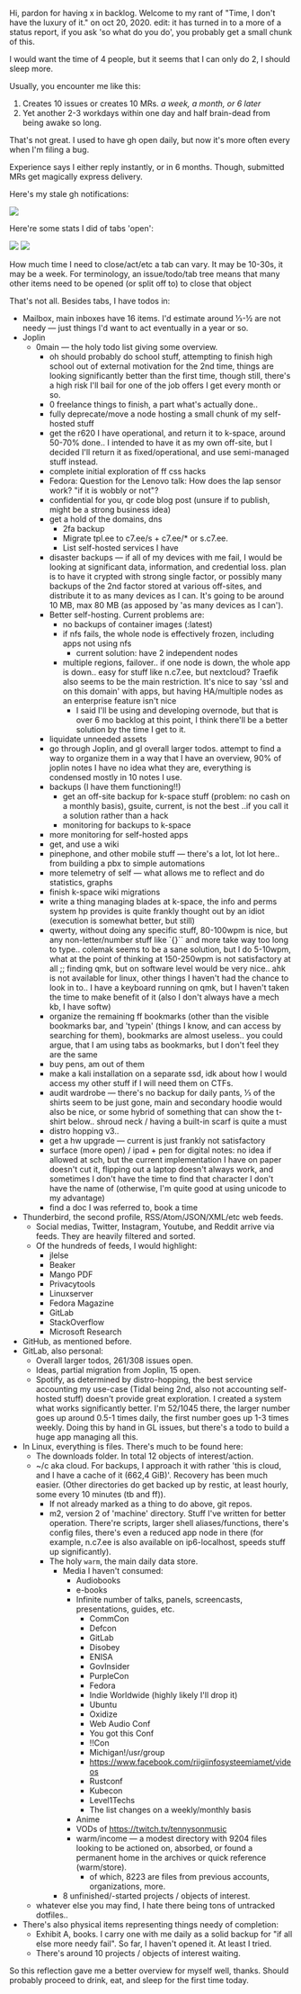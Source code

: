 Hi, pardon for having x in backlog. Welcome to my rant of "Time, I don't have the luxury of it." on oct 20, 2020. edit: it has turned in to a more of a status report, if you ask 'so what do you do', you probably get a small chunk of this.

I would want the time of 4 people, but it seems that I can only do 2, I should sleep more.

Usually, you encounter me like this:

1. Creates 10 issues or creates 10 MRs.
_a week, a month, or 6 later_
1. Yet another 2-3 workdays within one day and half brain-dead from being awake so long.

That's not great. I used to have gh open daily, but now it's more often every when I'm filing a bug.

Experience says I either reply instantly, or in 6 months. Though, submitted MRs get magically express delivery.

Here's my stale gh notifications:

![](/cpmy/notifications-oct-20-2020.png)

Here're some stats I did of tabs 'open':

![](/cpmy/slack-anonimized-tab-stonks-1-sep-28.png)
![](/cpmy/slack-anonimized-tab-stonks-2-sep-28.png)

How much time I need to close/act/etc a tab can vary. It may be 10-30s, it may be a week. For terminology, an issue/todo/tab tree means that many other items need to be opened (or split off to) to close that object

That's not all. Besides tabs, I have todos in:
 - Mailbox, main inboxes have 16 items. I'd estimate around ⅓-½ are not needy — just things I'd want to act eventually in a year or so.
 - Joplin
   - 0main — the holy todo list giving some overview.
     - oh should probably do school stuff, attempting to finish high school out of external motivation for the 2nd time, things are looking significantly better than the first time, though still, there's a high risk I'll bail for one of the job offers I get every month or so.
     - 0 freelance things to finish, a part what's actually done..
     - fully deprecate/move a node hosting a small chunk of my self-hosted stuff
     - get the r620 I have operational, and return it to k-space, around 50-70% done.. I intended to have it as my own off-site, but I decided I'll return it as fixed/operational, and use semi-managed stuff instead.
     - complete initial exploration of ff css hacks
     - Fedora: Question for the Lenovo talk: How does the lap sensor work? "if it is wobbly or not"?
     - confidential for you, qr code blog post (unsure if to publish, might be a strong business idea)
     - get a hold of the domains, dns
       - 2fa backup
       - Migrate tpl.ee to c7.ee/s + c7.ee/* or s.c7.ee.
       - List self-hosted services I have
     - disaster backups — if all of my devices with me fail, I would be looking at significant data, information, and credential loss. plan is to have it crypted with strong single factor, or possibly many backups of the 2nd factor stored at various off-sites, and distribute it to as many devices as I can. It's going to be around 10 MB, max 80 MB (as apposed by 'as many devices as I can').
     - Better self-hosting. Current problems are:
       - no backups of container images (:latest)
       - if nfs fails, the whole node is effectively frozen, including apps not using nfs
         - current solution: have 2 independent nodes
       - multiple regions, failover.. if one node is down, the whole app is down.. easy for stuff like n.c7.ee, but nextcloud? Traefik also seems to be the main restriction. It's nice to say 'ssl and on this domain' with apps, but having HA/multiple nodes as an enterprise feature isn't nice
         - I said I'll be using and developing overnode, but that is over 6 mo backlog at this point, I think there'll be a better solution by the time I get to it.
     - liquidate unneeded assets
     - go through Joplin, and gl overall larger todos. attempt to find a way to organize them in a way that I have an overview, 90% of joplin notes I have no idea what they are, everything is condensed mostly in 10 notes I use.
     - backups (I have them functioning!!)
       - get an off-site backup for k-space stuff (problem: no cash on a monthly basis), gsuite, current, is not the best ..if you call it a solution rather than a hack
       - monitoring for backups to k-space
     - more monitoring for self-hosted apps
     - get, and use a wiki
     - pinephone, and other mobile stuff — there's a lot, lot lot here.. from building a pbx to simple automations
     - more telemetry of self — what allows me to reflect and do statistics, graphs
     - finish k-space wiki migrations
     - write a thing managing blades at k-space, the info and perms system hp provides is quite frankly thought out by an idiot (execution is somewhat better, but still)
     - qwerty, without doing any specific stuff, 80-100wpm is nice, but any non-letter/number stuff like `{}\`` and more take way too long to type.. colemak seems to be a sane solution, but I do 5-10wpm, what at the point of thinking at 150-250wpm is not satisfactory at all ;; finding qmk, but on software level would be very nice.. ahk is not available for linux, other things I haven't had the chance to look in to.. I have a keyboard running on qmk, but I haven't taken the time to make benefit of it (also I don't always have a mech kb, I have softw)
     - organize the remaining ff bookmarks (other than the visible bookmarks bar, and 'typein' (things I know, and can access by searching for them), bookmarks are almost useless.. you could argue, that I am using tabs as bookmarks, but I don't feel they are the same
     - buy pens, am out of them
     - make a kali installation on a separate ssd, idk about how I would access my other stuff if I will need them on CTFs.
     - audit wardrobe — there's no backup for daily pants, ⅓ of the shirts seem to be just gone, main and secondary hoodie would also be nice, or some hybrid of something that can show the t-shirt below.. shroud neck / having a built-in scarf is quite a must
     - distro hopping v3..
     - get a hw upgrade — current is just frankly not satisfactory
     - surface (more open) / ipad + pen for digital notes: no idea if allowed at sch, but the current implementation I have on paper doesn't cut it, flipping out a laptop doesn't always work, and sometimes I don't have the time to find that character I don't have the name of (otherwise, I'm quite good at using unicode to my advantage)
     - find a doc I was referred to, book a time
 - Thunderbird, the second profile, RSS/Atom/JSON/XML/etc web feeds.
   - Social medias, Twitter, Instagram, Youtube, and Reddit arrive via feeds. They are heavily filtered and sorted.
   - Of the hundreds of feeds, I would highlight:
     - jlelse
     - Beaker
     - Mango PDF
     - Privacytools
     - Linuxserver
     - Fedora Magazine
     - GitLab
     - StackOverflow
     - Microsoft Research
- GitHub, as mentioned before.
 - GitLab, also personal:
   - Overall larger todos, 261/308 issues open.
   - Ideas, partial migration from Joplin, 15 open.
   - Spotify, as determined by distro-hopping, the best service accounting my use-case (Tidal being 2nd, also not accounting self-hosted stuff) doesn't provide great exploration. I created a system what works significantly better. I'm 52/1045 there, the larger number goes up around 0.5-1 times daily, the first number goes up 1-3 times weekly. Doing this by hand in GL issues, but there's a todo to build a huge app managing all this.
 - In Linux, everything is files. There's much to be found here:
   - The downloads folder. In total 12 objects of interest/action.
   - ~/c aka cloud. For backups, I approach it with rather 'this is cloud, and I have a cache of it (662,4 GiB)'. Recovery has been much easier. (Other directories do get backed up by restic, at least hourly, some every 10 minutes (tb and ff)).
     - If not already marked as a thing to do above, git repos.
     - m2, version 2 of 'machine' directory. Stuff I've written for better operation. There're scripts, larger shell aliases/functions, there's config files, there's even a reduced app node in there (for example, n.c7.ee is also available on ip6-localhost, speeds stuff up significantly).
     - The holy `warm`, the main daily data store.
       - Media I haven't consumed:
         - Audiobooks
         - e-books
         - Infinite number of talks, panels, screencasts, presentations, guides, etc.
           - CommCon
           - Defcon
           - GitLab
           - Disobey
           - ENISA
           - GovInsider
           - PurpleCon
           - Fedora
           - Indie Worldwide (highly likely I'll drop it)
           - Ubuntu
           - Oxidize
           - Web Audio Conf
           - You got this Conf
           - !!Con
           - Michigan!/usr/group
           - https://www.facebook.com/riigiinfosysteemiamet/videos
           - Rustconf
           - Kubecon
           - Level1Techs
           - The list changes on a weekly/monthly basis
         - Anime
         - VODs of https://twitch.tv/tennysonmusic
         - warm/income — a modest directory with 9204 files looking to be actioned on, absorbed, or found a permanent home in the archives or quick reference (warm/store).
           - of which, 8223 are files from previous accounts, organizations, more.
       - 8 unfinished/-started projects / objects of interest.
   - whatever else you may find, I hate there being tons of untracked dotfiles..
 - There's also physical items representing things needy of completion:
   - Exhibit A, books. I carry one with me daily as a solid backup for "if all else more needy fail". So far, I haven't opened it. At least I tried.
   - There's around 10 projects / objects of interest waiting.

So this reflection gave me a better overview for myself well, thanks. Should probably proceed to drink, eat, and sleep for the first time today.

<!--
**jtagcat/jtagcat** is a ✨ _special_ ✨ repository because its `README.md` (this file) appears on your GitHub profile.

Here are some ideas to get you started:

- 🔭 I’m currently working on ...
- 🌱 I’m currently learning ...
- 👯 I’m looking to collaborate on ...
- 🤔 I’m looking for help with ...
- 💬 Ask me about ...
- 📫 How to reach me: ...
- 😄 Pronouns: ...
- ⚡ Fun fact: ...
-->
